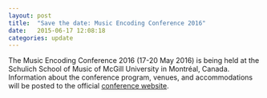```yaml
---
layout: post
title:  "Save the date: Music Encoding Conference 2016"
date:   2015-06-17 12:08:18
categories: update
---
```

The Music Encoding Conference 2016 (17-20 May 2016) is being held at the Schulich School of Music of McGill University in Montréal, Canada. Information about the conference program, venues, and accommodations will be posted to the official [conference website](http://music-encoding.org/community/conference/).

